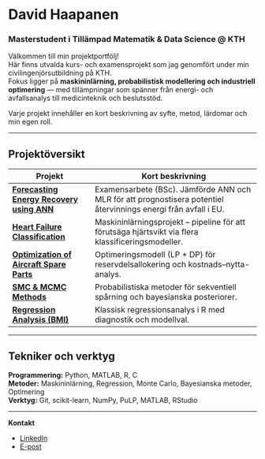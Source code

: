 # David Haapanen
### Masterstudent i Tillämpad Matematik & Data Science @ KTH

Välkommen till min projektportfölj!  
Här finns utvalda kurs- och examensprojekt som jag genomfört under min civilingenjörsutbildning på KTH.  
Fokus ligger på **maskininlärning, probabilistisk modellering och industriell optimering** — med tillämpningar som spänner från energi- och avfallsanalys till medicinteknik och beslutsstöd.

Varje projekt innehåller en kort beskrivning av syfte, metod, lärdomar och min egen roll.

---

## Projektöversikt

| Projekt | Kort beskrivning |
|----------|------------------|
| [**Forecasting Energy Recovery using ANN**](./kex-ann-mlr) | Examensarbete (BSc). Jämförde ANN och MLR för att prognostisera potentiel återvinnings energi från avfall i EU. |
| [**Heart Failure Classification**](./heart-failure-ml) | Maskininlärningsprojekt – pipeline för att förutsäga hjärtsvikt via flera klassificeringsmodeller. |
| [**Optimization of Aircraft Spare Parts**](./system-engineering-lp) | Optimeringsmodell (LP + DP) för reservdelsallokering och kostnads–nytta-analys. |
| [**SMC & MCMC Methods**](./smc-mcmc-methods) | Probabilistiska metoder för sekventiell spårning och bayesianska posteriorer. |
| [**Regression Analysis (BMI)**](./regression-bmi) | Klassisk regressionsanalys i R med diagnostik och modellval. |

---

## Tekniker och verktyg
**Programmering:** Python, MATLAB, R, C  
**Metoder:** Maskininlärning, Regression, Monte Carlo, Bayesianska metoder, Optimering  
**Verktyg:** Git, scikit-learn, NumPy, PuLP, MATLAB, RStudio

---

**Kontakt**
- [LinkedIn](https://www.linkedin.com/in/david-haapanen-b48b47211)  
- [E-post](mailto:davidhaa@kth.se)


